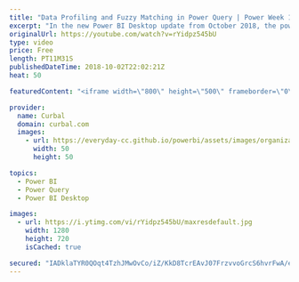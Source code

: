 ```yaml
---
title: "Data Profiling and Fuzzy Matching in Power Query | Power Week 10.18 Power BI Desktop October update"
excerpt: "In the new Power BI Desktop update from October 2018, the power bi team introduced data profiling in Power Query.  In this video I show the new functionality. :)   Looking for a download file? Go to our Download Center: https://curbal.com/donwload-center  SUBSCRIBE to learn more about Power and Excel"
originalUrl: https://youtube.com/watch?v=rYidpz545bU
type: video
price: Free
length: PT11M31S
publishedDateTime: 2018-10-02T22:02:21Z
heat: 50

featuredContent: "<iframe width=\"800\" height=\"500\" frameborder=\"0\" src=\"https://www.youtube.com/embed/rYidpz545bU\" allow=\"accelerometer; autoplay; encrypted-media; gyroscope; picture-in-picture\" allowfullscreen></iframe>"

provider:
  name: Curbal
  domain: curbal.com
  images:
    - url: https://everyday-cc.github.io/powerbi/assets/images/organizations/curbal.com-50x50.jpg
      width: 50
      height: 50

topics:
  - Power BI
  - Power Query
  - Power BI Desktop

images:
  - url: https://i.ytimg.com/vi/rYidpz545bU/maxresdefault.jpg
    width: 1280
    height: 720
    isCached: true

secured: "IADklaTYR0QOqt4TzhJMwOvCo/iZ/KkD8TcrEAvJ07FrzvvoGrcS6hvrFwA/e4O+/2A/gn2OitTFmTxPB1iaTZpXLBIhNptsnrIpZcfMsQInrOmQOpysbzdKxjmN4ZTsaD8tuETuhs2o6rhDnSj65kR7fvk8RiiqHkMF9sFfzpt1jWe7OPS+/zUipjlzhoDO3BjruzzBveOlg7Ax3qsbdE9WH18V3To7hA0ucLiicTxQcF06lILQ4tnkVq9PQt1JVJNJV3V8+2Ek+Z4QDMMBApHjnRjFre9Zz5YHAJKVgrMdpqKqypcVEQz9N4C4vfsnmMXgfZvCCAH5W8mmGNi7OaKJ4dyHToWVKmLc0sdZVd280rWjuDvyms5VFy9NE8ljRAuYDTS6j20kS9MyG1OYvK2Z7DwXB57AR/U9aihXk98=;uU3VXcquGIo4y+UUXQDeyg=="
---
```


